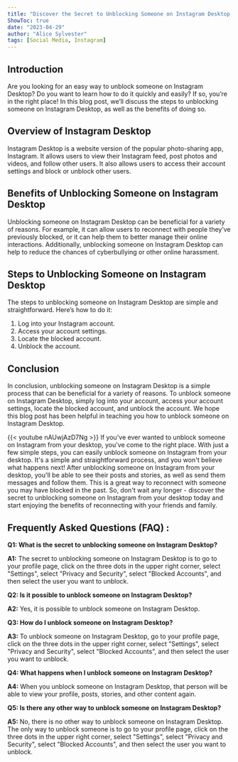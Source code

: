 ```yaml
---
title: "Discover the Secret to Unblocking Someone on Instagram Desktop - You Won't Believe What Happens Next!"
ShowToc: true 
date: "2023-04-29"
author: "Alice Sylvester" 
tags: [Social Media, Instagram]
---
```

## Introduction 
Are you looking for an easy way to unblock someone on Instagram Desktop? Do you want to learn how to do it quickly and easily? If so, you’re in the right place! In this blog post, we’ll discuss the steps to unblocking someone on Instagram Desktop, as well as the benefits of doing so. 

## Overview of Instagram Desktop
Instagram Desktop is a website version of the popular photo-sharing app, Instagram. It allows users to view their Instagram feed, post photos and videos, and follow other users. It also allows users to access their account settings and block or unblock other users. 

## Benefits of Unblocking Someone on Instagram Desktop
Unblocking someone on Instagram Desktop can be beneficial for a variety of reasons. For example, it can allow users to reconnect with people they’ve previously blocked, or it can help them to better manage their online interactions. Additionally, unblocking someone on Instagram Desktop can help to reduce the chances of cyberbullying or other online harassment. 

## Steps to Unblocking Someone on Instagram Desktop
The steps to unblocking someone on Instagram Desktop are simple and straightforward. Here’s how to do it: 

1. Log into your Instagram account.
2. Access your account settings.
3. Locate the blocked account.
4. Unblock the account.

## Conclusion
In conclusion, unblocking someone on Instagram Desktop is a simple process that can be beneficial for a variety of reasons. To unblock someone on Instagram Desktop, simply log into your account, access your account settings, locate the blocked account, and unblock the account. We hope this blog post has been helpful in teaching you how to unblock someone on Instagram Desktop.

{{< youtube nAUwjAzD7Ng >}} 
If you've ever wanted to unblock someone on Instagram from your desktop, you've come to the right place. With just a few simple steps, you can easily unblock someone on Instagram from your desktop. It's a simple and straightforward process, and you won't believe what happens next! After unblocking someone on Instagram from your desktop, you'll be able to see their posts and stories, as well as send them messages and follow them. This is a great way to reconnect with someone you may have blocked in the past. So, don't wait any longer - discover the secret to unblocking someone on Instagram from your desktop today and start enjoying the benefits of reconnecting with your friends and family.

## Frequently Asked Questions (FAQ) :
**Q1: What is the secret to unblocking someone on Instagram Desktop?**

**A1:** The secret to unblocking someone on Instagram Desktop is to go to your profile page, click on the three dots in the upper right corner, select "Settings", select "Privacy and Security", select "Blocked Accounts", and then select the user you want to unblock.

**Q2: Is it possible to unblock someone on Instagram Desktop?**

**A2:** Yes, it is possible to unblock someone on Instagram Desktop.

**Q3: How do I unblock someone on Instagram Desktop?**

**A3:** To unblock someone on Instagram Desktop, go to your profile page, click on the three dots in the upper right corner, select "Settings", select "Privacy and Security", select "Blocked Accounts", and then select the user you want to unblock.

**Q4: What happens when I unblock someone on Instagram Desktop?**

**A4:** When you unblock someone on Instagram Desktop, that person will be able to view your profile, posts, stories, and other content again.

**Q5: Is there any other way to unblock someone on Instagram Desktop?**

**A5:** No, there is no other way to unblock someone on Instagram Desktop. The only way to unblock someone is to go to your profile page, click on the three dots in the upper right corner, select "Settings", select "Privacy and Security", select "Blocked Accounts", and then select the user you want to unblock.


